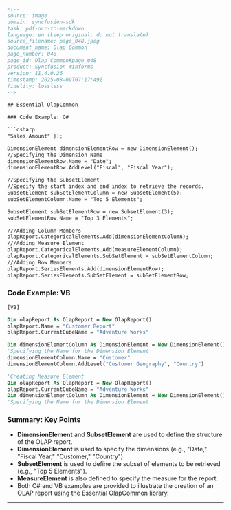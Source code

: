 ```html
<!--
source: image
domain: syncfusion-sdk
task: pdf-ocr-to-markdown
language: en (keep original; do not translate)
source_filename: page_048.jpeg
document_name: Olap Common
page_number: 048
page_id: Olap Common#page_048
product: Syncfusion Winforms
version: 11.4.0.26
timestamp: 2025-08-09T07:17:49Z
fidelity: lossless
-->

## Essential OlapCommon

### Code Example: C#

```csharp
"Sales Amount" });

DimensionElement dimensionElementRow = new DimensionElement();
//Specifying the Dimension Name
dimensionElementRow.Name = "Date";
dimensionElementRow.AddLevel("Fiscal", "Fiscal Year");

//Specifying the SubsetElement
//Specify the start index and end index to retrieve the records.
SubsetElement subSetElementColumn = new SubsetElement(5);
subSetElementColumn.Name = "Top 5 Elements";

SubsetElement subSetElementRow = new SubsetElement(3);
subSetElementRow.Name = "Top 3 Elements";

///Adding Column Members
olapReport.CategoricalElements.Add(dimensionElementColumn);
///Adding Measure Element
olapReport.CategoricalElements.Add(measureElementColumn);
olapReport.CategoricalElements.SubSetElement = subSetElementColumn;
///Adding Row Members
olapReport.SeriesElements.Add(dimensionElementRow);
olapReport.SeriesElements.SubSetElement = subSetElementRow;
```

### Code Example: VB

```vb
[VB]

Dim olapReport As OlapReport = New OlapReport()
olapReport.Name = "Customer Report"
olapReport.CurrentCubeName = "Adventure Works"

Dim dimensionElementColumn As DimensionElement = New DimensionElement()
'Specifying the Name for the Dimension Element
dimensionElementColumn.Name = "Customer"
dimensionElementColumn.AddLevel("Customer Geography", "Country")

'Creating Measure Element
Dim olapReport As OlapReport = New OlapReport()
olapReport.CurrentCubeName = "Adventure Works"
Dim dimensionElementColumn As DimensionElement = New DimensionElement()
'Specifying the Name for the Dimension Element
```

### Summary: Key Points
- **DimensionElement** and **SubsetElement** are used to define the structure of the OLAP report.
- **DimensionElement** is used to specify the dimensions (e.g., "Date," "Fiscal Year," "Customer," "Country").
- **SubsetElement** is used to define the subset of elements to be retrieved (e.g., "Top 5 Elements").
- **MeasureElement** is also defined to specify the measure for the report.
- Both C# and VB examples are provided to illustrate the creation of an OLAP report using the Essential OlapCommon library.

---

<!-- tags: [syncfusion, olapcommon, dimensionelement, subsetelement, measelement, olapreport, winforms] keywords: [dimension, measure, subset, olap] -->
```